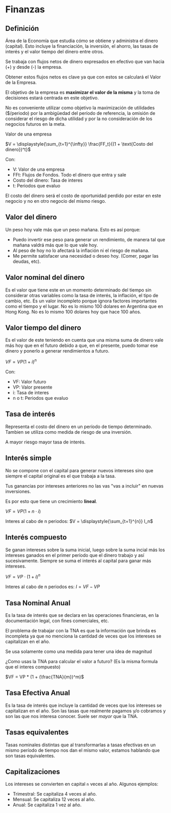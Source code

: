 

# Finanzas

## Definición

Área de la Economía que estudia cómo se obtiene y administra el dinero (capital). Esto incluye la financiación, la inversión, el ahorro, las tasas de interés y el valor tiempo del dinero entre otros.

Se trabaja con flujos netos de dinero expresados en efectivo que van hacia (+) y desde (-) la empresa.

Obtener estos flujos netos es clave ya que con estos se calculará el Valor de la Empresa.

El objetivo de la empresa es **maximizar el valor de la misma** y la toma de decisiones estará centrada en este objetivo.

No es conveniente utilizar como objetivo la maximización de utilidades ($/periodo) por la ambigüedad del período de referencia, la omisión de considerar el riesgo de dicha utilidad y por la no consideración de los negocios futuros en la meta.


Valor de una empresa

$V = \displaystyle{\sum_{t=1}^{\infty}} \frac{FF_t}{(1 + \text{Costo del dinero})^t}$


Con:

- V: Valor de una empresa
- FFt: Flujos de Fondos. Todo el dinero que entra y sale
- Costo del dinero: Tasa de interes
- t: Periodos que evaluo


El costo del dinero será el costo de oportunidad perdido por estar en este negocio y no en otro negocio del mismo riesgo.

## Valor del dinero

Un peso hoy vale más que un peso mañana. Esto es así porque:

- Puedo invertir ese peso para generar un rendimiento, de manera tal que mañana valdrá más que lo que vale hoy.
- Al peso de hoy no lo afectará la inflación ni el riesgo de mañana.
- Me permite satisfacer una necesidad o deseo hoy. (Comer, pagar las deudas, etc).

## Valor nominal del dinero

Es el valor que tiene este en un momento determinado del tiempo sin considerar otras variables como la tasa de interés, la inflación, el tipo de cambio, etc.
Es un valor incompleto porque ignora factores importantes como el tiempo y el lugar. No es lo mismo 100 dolares en Argentina que en Hong Kong. No es lo mismo 100 dolares hoy que hace 100 años.

## Valor tiempo del dinero

Es el valor de este teniendo en cuenta que una misma suma de dinero vale más hoy que en el futuro debido a que, en el presente, puedo tomar ese dinero y ponerlo a generar rendimientos a futuro.

$VF = VP (1+i)^n$

Con:

- VF: Valor futuro
- VP: Valor presente
- i: Tasa de interes
- n o t: Periodos que evaluo

## Tasa de interés

Representa el costo del dinero en un período de tiempo determinado. Tambien se utiliza como medida de riesgo de una inversión.

A mayor riesgo mayor tasa de interés.

## Interés simple

No se compone con el capital para generar nuevos intereses sino que siempre el capital original es el que trabaja a la tasa.

Tus ganancias por intereses anteriores no las vas "vas a incluir" en nuevas inversiones.

Es por esto que tiene un crecimiento **lineal**.

$VF = VP ( 1 + n \cdot i)$


Interes al cabo de n periodos: 
$V = \displaystyle{\sum_{t=1}^{n}} I_n$

## Interés compuesto 

Se ganan intereses sobre la suma inicial, luego sobre la suma incial más los intereses ganados en el primer período que el dinero trabajo y así sucesivamente. Siempre se suma el interés al capital para ganar más intereses.

$VF = VP \cdot (1+i)^n$


Interes al cabo de n periodos es:
$I = VF - VP$

## Tasa Nominal Anual

Es la tasa de interés que se declara en las operaciones financieras, en la documentación legal, con fines comerciales, etc.

El problema de trabajar con la TNA es que la información que brinda es incompleta ya que no menciona la cantidad de veces que los intereses se capitalizan en el año.

Se usa solamente como una medida para tener una idea de magnitud

¿Como usas la TNA para calcular el valor a futuro?
(Es la misma formula que el interes compuesto)

$VF = VP * (1 + (\frac{TNA}{m})^m)$

## Tasa Efectiva Anual

Es la tasa de interés que incluye la cantidad de veces que los intereses se capitalizan en el año. Son las tasas que realmente pagamos y/o cobramos y son las que nos interesa conocer.
Suele ser *mayor* que la TNA.

## Tasas equivalentes

Tasas nominales distintas que al transformarlas a tasas efectivas en un mismo período de tiempo nos dan el mismo valor, estamos hablando que son tasas equivalentes.

## Capitalizaciones
Los intereses se convierten en capital `n` veces al año. Algunos ejemplos:

- Trimestral: Se capitaliza 4 veces al año.
- Mensual: Se capitaliza 12 veces al año.
- Anual: Se capitaliza 1 vez al año.


